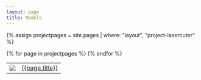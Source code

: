 ```yaml
---
layout: page
title: Models
---
```


{% assign projectpages = site.pages | where: "layout", "project-lasercuter" %}

<table>
  {% for page in projectpages %}
    <tr>
      <td><a href="{{site.baseurl}}/{{page.dir}}"><img class="largeicon" src="{{site.baseurl}}/{{page.dir}}/{{page.images[0]}}"></a></td>
      <td><a href="{{site.baseurl}}/{{page.dir}}">{{page.title}}</a></td>
    </tr>
  {% endfor %}
</table>
